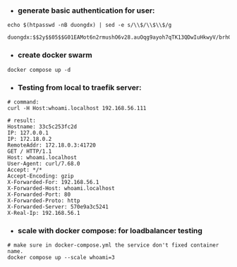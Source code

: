 
- ### generate basic authentication for user:
```
echo $(htpasswd -nB duongdx) | sed -e s/\\$/\\$\\$/g

duongdx:$$2y$$05$$G01EAMot6n2rmushO6v28.auOqg9ayoh7qTK13QDwIuHkwyV/brhG
```
- ### create docker swarm
```
docker compose up -d
```

- ### Testing from local to traefik server:
```
# command:
curl -H Host:whoami.localhost 192.168.56.111

# result:
Hostname: 33c5c253fc2d
IP: 127.0.0.1
IP: 172.18.0.2
RemoteAddr: 172.18.0.3:41720
GET / HTTP/1.1
Host: whoami.localhost
User-Agent: curl/7.68.0
Accept: */*
Accept-Encoding: gzip
X-Forwarded-For: 192.168.56.1
X-Forwarded-Host: whoami.localhost
X-Forwarded-Port: 80
X-Forwarded-Proto: http
X-Forwarded-Server: 570e9a3c5241
X-Real-Ip: 192.168.56.1
```

- ### scale with docker compose: for loadbalancer testing
```
# make sure in docker-compose.yml the service don't fixed container name.
docker compose up --scale whoami=3
```